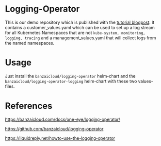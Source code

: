 # Logging-Operator

This is our demo repository which is published with the [tutorial blogpost](https://liquidreply.net/howto-use-the-logging-operator).
It contains a customer_values.yaml which can be used to set up a log stream for all Kubernetes Namespaces that are not `kube-system, monitoring, logging, tracing` and a management_values.yaml that will collect logs from the named namespaces.

# Usage

Just install the `banzaicloud/logging-operator` helm-chart and the `banzaicloud/logging-operator-logging` helm-chart with these two values-files. 

# References
https://banzaicloud.com/docs/one-eye/logging-operator/

https://github.com/banzaicloud/logging-operator

https://liquidreply.net/howto-use-the-logging-operator
